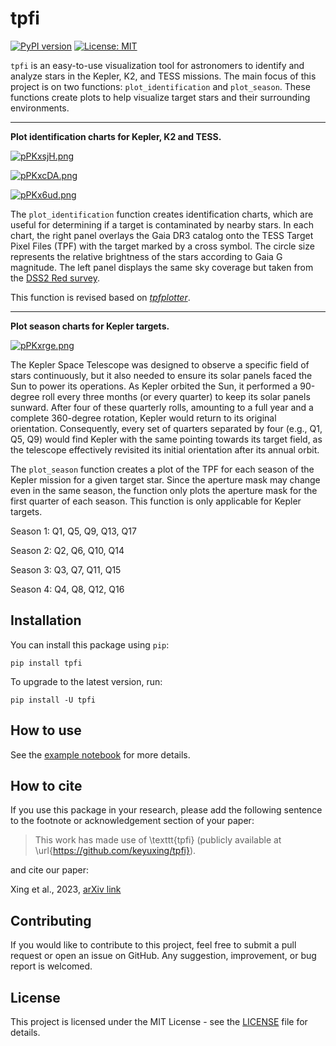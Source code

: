 # tpfi
[![PyPI version](https://badge.fury.io/py/tpfi.svg)](https://badge.fury.io/py/tpfi)
[![License: MIT](https://img.shields.io/badge/License-MIT-yellow.svg)](https://opensource.org/licenses/MIT)

`tpfi` is an easy-to-use visualization tool for astronomers to identify and analyze 
stars in the Kepler, K2, and TESS missions. The main focus of this project is on 
two functions: `plot_identification` and `plot_season`. These functions create 
plots to help visualize target stars and their surrounding environments.

---

**Plot identification charts for Kepler, K2 and TESS.**

[![pPKxsjH.png](https://s1.ax1x.com/2023/08/14/pPKxsjH.png)](https://imgse.com/i/pPKxsjH)

[![pPKxcDA.png](https://s1.ax1x.com/2023/08/14/pPKxcDA.png)](https://imgse.com/i/pPKxcDA)

[![pPKx6ud.png](https://s1.ax1x.com/2023/08/14/pPKx6ud.png)](https://imgse.com/i/pPKx6ud)

The `plot_identification` function creates identification charts, which are useful 
for determining if a target is contaminated by nearby stars. In each chart, the 
right panel overlays the Gaia DR3 catalog onto the TESS Target Pixel Files (TPF) 
with the target marked by a cross symbol. The circle size represents the relative 
brightness of the stars according to Gaia G magnitude. The left panel displays the 
same sky coverage but taken from the 
[DSS2 Red survey](https://skyview.gsfc.nasa.gov/current/cgi/moreinfo.pl?survey=DSS2%20Red).

This function is revised based on 
[_tpfplotter_](https://github.com/jlillo/tpfplotter). 

---

**Plot season charts for Kepler targets.**

[![pPKxrge.png](https://s1.ax1x.com/2023/08/14/pPKxrge.png)](https://imgse.com/i/pPKxrge)

The Kepler Space Telescope was designed to observe a specific field of stars 
continuously, but it also needed to ensure its solar panels faced the Sun to power 
its operations. As Kepler orbited the Sun, it performed a 90-degree roll every three 
months (or every quarter) to keep its solar panels sunward. After four of these 
quarterly rolls, amounting to a full year and a complete 360-degree rotation, Kepler 
would return to its original orientation. Consequently, every set of quarters 
separated by four (e.g., Q1, Q5, Q9) would find Kepler with the same pointing towards 
its target field, as the telescope effectively revisited its initial orientation after 
its annual orbit.

The `plot_season` function creates a plot of the TPF for each season of the Kepler 
mission for a given target star. Since the aperture mask may change even in the same 
season, the function only plots the aperture mask for the first quarter of each
season. This function is only applicable for Kepler targets.

Season 1: Q1, Q5, Q9, Q13, Q17

Season 2: Q2, Q6, Q10, Q14

Season 3: Q3, Q7, Q11, Q15

Season 4: Q4, Q8, Q12, Q16

## Installation

You can install this package using `pip`:
```shell
pip install tpfi
```

To upgrade to the latest version, run:
```shell
pip install -U tpfi
```

## How to use

See the [example notebook](https://github.com/keyuxing/tpfi/blob/main/examples/tutorial.ipynb) for more details.

## How to cite

If you use this package in your research, please add the following sentence to the footnote 
or acknowledgement section of your paper:
> This work has made use of \texttt{tpfi} (publicly available at \url{https://github.com/keyuxing/tpfi}).

and cite our paper: 

Xing et al., 2023, [arXiv link](https://arxiv.org/abs/2402.16018)


## Contributing

If you would like to contribute to this project, feel free to submit a pull request 
or open an issue on GitHub. Any suggestion, improvement, or bug report is welcomed.

## License

This project is licensed under the MIT License - see the 
[LICENSE](https://github.com/keyuxing/tpfi/blob/main/LICENSE) file for details.
